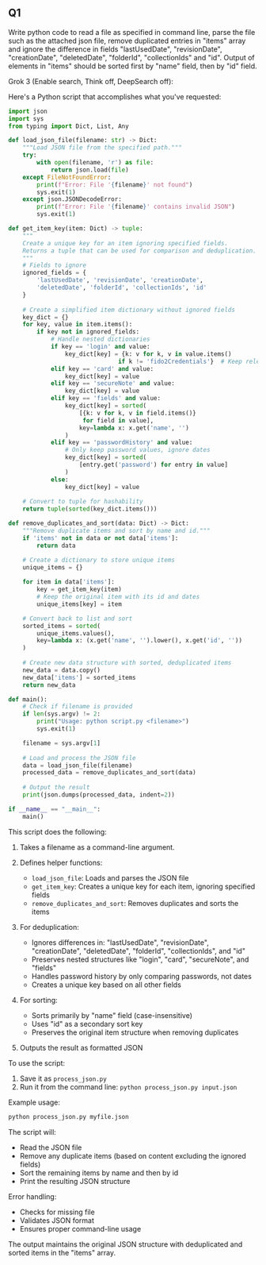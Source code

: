 ## Q1
Write python code to read a file as specified in command line, parse the file
such as the attached json file, remove duplicated entries in "items" array and
ignore the difference in fields "lastUsedDate", "revisionDate", "creationDate",
"deletedDate", "folderId", "collectionIds" and "id". Output of elements in
"items" should be sorted first by "name" field, then by "id" field.

Grok 3 (Enable search, Think off, DeepSearch off):

Here's a Python script that accomplishes what you've requested:

```python
import json
import sys
from typing import Dict, List, Any

def load_json_file(filename: str) -> Dict:
    """Load JSON file from the specified path."""
    try:
        with open(filename, 'r') as file:
            return json.load(file)
    except FileNotFoundError:
        print(f"Error: File '{filename}' not found")
        sys.exit(1)
    except json.JSONDecodeError:
        print(f"Error: File '{filename}' contains invalid JSON")
        sys.exit(1)

def get_item_key(item: Dict) -> tuple:
    """
    Create a unique key for an item ignoring specified fields.
    Returns a tuple that can be used for comparison and deduplication.
    """
    # Fields to ignore
    ignored_fields = {
        'lastUsedDate', 'revisionDate', 'creationDate', 
        'deletedDate', 'folderId', 'collectionIds', 'id'
    }
    
    # Create a simplified item dictionary without ignored fields
    key_dict = {}
    for key, value in item.items():
        if key not in ignored_fields:
            # Handle nested dictionaries
            if key == 'login' and value:
                key_dict[key] = {k: v for k, v in value.items() 
                               if k != 'fido2Credentials'}  # Keep relevant login fields
            elif key == 'card' and value:
                key_dict[key] = value
            elif key == 'secureNote' and value:
                key_dict[key] = value
            elif key == 'fields' and value:
                key_dict[key] = sorted(
                    [{k: v for k, v in field.items()} 
                     for field in value],
                    key=lambda x: x.get('name', '')
                )
            elif key == 'passwordHistory' and value:
                # Only keep password values, ignore dates
                key_dict[key] = sorted(
                    [entry.get('password') for entry in value]
                )
            else:
                key_dict[key] = value
    
    # Convert to tuple for hashability
    return tuple(sorted(key_dict.items()))

def remove_duplicates_and_sort(data: Dict) -> Dict:
    """Remove duplicate items and sort by name and id."""
    if 'items' not in data or not data['items']:
        return data

    # Create a dictionary to store unique items
    unique_items = {}
    
    for item in data['items']:
        key = get_item_key(item)
        # Keep the original item with its id and dates
        unique_items[key] = item

    # Convert back to list and sort
    sorted_items = sorted(
        unique_items.values(),
        key=lambda x: (x.get('name', '').lower(), x.get('id', ''))
    )
    
    # Create new data structure with sorted, deduplicated items
    new_data = data.copy()
    new_data['items'] = sorted_items
    return new_data

def main():
    # Check if filename is provided
    if len(sys.argv) != 2:
        print("Usage: python script.py <filename>")
        sys.exit(1)

    filename = sys.argv[1]
    
    # Load and process the JSON file
    data = load_json_file(filename)
    processed_data = remove_duplicates_and_sort(data)
    
    # Output the result
    print(json.dumps(processed_data, indent=2))

if __name__ == "__main__":
    main()
```

This script does the following:

1. Takes a filename as a command-line argument.

2. Defines helper functions:
   - `load_json_file`: Loads and parses the JSON file
   - `get_item_key`: Creates a unique key for each item, ignoring specified fields
   - `remove_duplicates_and_sort`: Removes duplicates and sorts the items

3. For deduplication:
   - Ignores differences in: "lastUsedDate", "revisionDate", "creationDate", "deletedDate", "folderId", "collectionIds", and "id"
   - Preserves nested structures like "login", "card", "secureNote", and "fields"
   - Handles password history by only comparing passwords, not dates
   - Creates a unique key based on all other fields

4. For sorting:
   - Sorts primarily by "name" field (case-insensitive)
   - Uses "id" as a secondary sort key
   - Preserves the original item structure when removing duplicates

5. Outputs the result as formatted JSON

To use the script:
1. Save it as `process_json.py`
2. Run it from the command line: `python process_json.py input.json`

Example usage:
```bash
python process_json.py myfile.json
```

The script will:
- Read the JSON file
- Remove any duplicate items (based on content excluding the ignored fields)
- Sort the remaining items by name and then by id
- Print the resulting JSON structure

Error handling:
- Checks for missing file
- Validates JSON format
- Ensures proper command-line usage

The output maintains the original JSON structure with deduplicated and sorted items in the "items" array.
